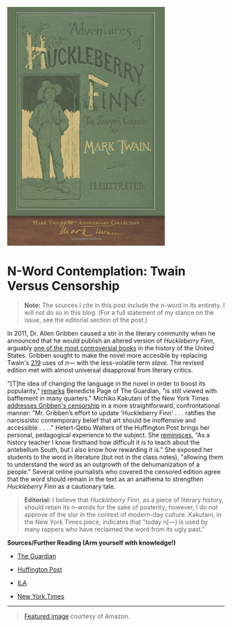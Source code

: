 ![Huckleberry Finn Front Cover](https://github.com/MMOG77/01-My-Blog/blob/master/HuckFinner.png)

# N-Word Contemplation: Twain Versus Censorship
> **Note:** The sources I cite in this post include the n-word in its entirety. I will not do so in this blog. (For a full statement of my stance on the issue, see the editorial section of the post.)

In 2011, Dr. Allen Gribben caused a stir in the literary community when he announced that he would publish an altered version of *Huckleberry Finn*, arguably [one of the most controversial books](https://www.ila.org/initiatives/banned-books-week/books-challenged-or-banned-in-2016-by-ro) in the history of the United States. Gribben sought to make the novel more accesible by replacing Twain's [219](https://www.huffingtonpost.com/hetertqebu-walters/educate-dont-censure-the-_b_806601.html) uses of *n&mdash;* with the less-volatile term *slave*. The revised edition met with almost universal disapproval from literary critics.

"[T]he idea of changing the language in the novel in order to boost its popularity," [remarks](https://www.theguardian.com/books/2011/jan/05/huckleberry-finn-edition-censors-n-word) Benedicte Page of The Guardian, "is still viewed with bafflement in many quarters." Michiko Kakutani of the New York Times [addresses Gribben's censorship](https://www.nytimes.com/2011/01/07/books/07huck.html) in a more straightforward, confrontational manner: "Mr. Gribben’s effort to update 'Huckleberry Finn' . . . ratifies the narcissistic contemporary belief that art should be inoffensive and accessible . . . ." Hetert-Qebu Walters of the Huffington Post brings her personal, pedagogical experience to the subject. She [reminisces](https://www.huffingtonpost.com/hetertqebu-walters/educate-dont-censure-the-_b_806601.html), "As a history teacher I know firsthand how difficult it is to teach about the antebellum South, but I also know how rewarding it is." She exposed her students to the word in literature (but not in the class notes), "allowing them to understand the word as an outgrowth of the dehumanization of a people." Several online journalists who covered the censored edition agree that the word should remain in the text as an anathema to strengthen *Huckleberry Finn* as a cautionary tale.

> **Editorial:** I believe that *Huckleberry Finn*, as a piece of literary history, should retain its n-words for the sake of posterity; however, I do not approve of the slur in the context of modern-day culture. Kakutani, in the New York Times piece, indicates that "today n[&mdash;] is used by many rappers who have reclaimed the word from its ugly past."

**Sources/Further Reading (Arm yourself with knowledge!)**

* [The Guardian](https://www.theguardian.com/books/2011/jan/05/huckleberry-finn-edition-censors-n-word)

* [Huffington Post](https://www.huffingtonpost.com/hetertqebu-walters/educate-dont-censure-the-_b_806601.html)

* [ILA](https://www.ila.org/initiatives/banned-books-week/books-challenged-or-banned-in-2016-by-ro)

* [New York Times](https://www.nytimes.com/2011/01/07/books/07huck.html)

***
> [Featured image](https://www.amazon.com/Adventures-Huckleberry-Finn-Anniversary-Collection/dp/1948132818/ref=sr_1_3?ie=UTF8&qid=1539910099&sr=8-3&keywords=huckleberry+finn+by+mark+twain) courtesy of Amazon.
